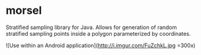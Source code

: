 morsel
======

Stratified sampling library for Java. Allows for generation of random stratified sampling points inside a polygon parameterized by coordinates. 

![Use within an Android application](http://i.imgur.com/FuZchkL.jpg =300x)
